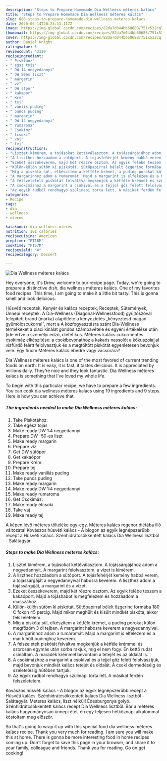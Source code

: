 ```yaml
---
description: "Steps to Prepare Homemade Dia Wellness méteres kalács"
title: "Steps to Prepare Homemade Dia Wellness méteres kalács"
slug: 680-steps-to-prepare-homemade-dia-wellness-meteres-kalacs
date: 2020-06-14T20:23:13.117Z
image: https://img-global.cpcdn.com/recipes/82da7d044bb60688/751x532cq70/dia-wellness-meteres-kalacs-recept-foto.jpg
thumbnail: https://img-global.cpcdn.com/recipes/82da7d044bb60688/751x532cq70/dia-wellness-meteres-kalacs-recept-foto.jpg
cover: https://img-global.cpcdn.com/recipes/82da7d044bb60688/751x532cq70/dia-wellness-meteres-kalacs-recept-foto.jpg
author: Daniel Knight
ratingvalue: 5
reviewcount: 43110
recipeingredient:
- " Piskthoz"
- " egsz tojs"
- " DW 14 negyedannyi"
- " DW 50es liszt"
- " margarin"
- " vz"
- " DW stpor"
- " kakapor"
- " Krm"
- " tej"
- " vanlis puding"
- " puncs puding"
- " margarin"
- " DW 14 negyedannyi"
- " rumaroma"
- " Csokimz"
- " tcsoki"
- " vaj"
- " tej"
recipeinstructions:
- "Lisztet kimérem, a tojásokat kettéválasztom. A tojássárgájához adom a negyedannyit. A margarint felolvasztom, a vizet is kimérem."
- "A liszthez hozzáadom a sütőport. A tojásfehérjét kemény habbá verem, a tojássárgáját a negyedannyival habosra keverem. A liszthez adom a tojássárgáját, a margarint és a vizet."
- "Ezeket összekeverem, majd két részre osztom. Az egyik felébe teszem a kakaóport. Majd a tojáshabot is megfelezem és hozzáadom a masszához."
- "Külön-külön sütöm ki piskótát. Sütőpapírral bélelt őzgerinc formába 180 C fokon 45 percig. Majd mikor meghűlt és kisült mindkét piskóta, akkor felszeletelem."
- "Míg a piskóta sül, elkészítem a kétféle krémet, a puding porokat külön megfőzöm 3 dl tejben. A margarint habosra keverem a negyedannyival."
- "A margarinhoz adom a rumaromát. Majd a margarint is elfelezem és a már kihűlt pudinghoz keverem."
- "A felszeletelt piskótát felváltva megkenjük a kétféle krémmel és szorosan egymás után sorba rakjuk, míg el nem fogy. Én kettő rudat csináltam. A maradék krémmel bevontam a tetejét és az oldalát is."
- "A csokimázhoz a margarint a csokival és a tejjel gőz felett felolvasztjuk, majd bevonjuk mindkét kalács tetejét és oldalát. A csoki dermedéséig és szeletelésig hűtőben tartjuk."
- "Az egyik rúdból rendhagyó szülinapi torta lett. A másikat ferdén felszeletelem."
categories:
- Recipe
tags:
- dia
- wellness
- mteres

katakunci: dia wellness mteres 
nutrition: 101 calories
recipecuisine: American
preptime: "PT18M"
cooktime: "PT57M"
recipeyield: "4"
recipecategory: Dessert

---
```



![Dia Wellness méteres kalács](https://img-global.cpcdn.com/recipes/82da7d044bb60688/751x532cq70/dia-wellness-meteres-kalacs-recept-foto.jpg)

Hey everyone, it's Drew, welcome to our recipe page. Today, we're going to prepare a distinctive dish, dia wellness méteres kalács. One of my favorites food recipes. This time, I am going to make it a little bit tasty. This is gonna smell and look delicious.

Húsvéti receptek, Kenyér és kalács receptek, Receptek, Sütemények, Ünnepi receptek. A Dia-Wellness (Diagonal-Wellnessfood) gyűjtőszóval felépített brand (márka) alapötlete a kényeztetés „kényeztesd magad gyümölcscukorral&#34;, mert a A közfogyasztásra szánt Dia-Wellness termékeket a piaci kínálat gondos számbavétele és egyéni értékelése után (ide értve a személyi edző, dietetikus. Méteres kalács cukormentes csokimáz elkészítése: a csokibevonathoz a kakaós nassolót a kókuszolajjal vízfürdő felett felolvasztjuk és a megtöltött piskótát egyenletesen bevonjuk vele. Egy finom Méteres kalács ebédre vagy vacsorára?

Dia Wellness méteres kalács is one of the most favored of current trending foods on earth. It is easy, it is fast, it tastes delicious. It is appreciated by millions daily. They're nice and they look fantastic. Dia Wellness méteres kalács is something that I've loved my whole life.


To begin with this particular recipe, we have to prepare a few ingredients. You can cook dia wellness méteres kalács using 19 ingredients and 9 steps. Here is how you can achieve that.

<!--inarticleads1-->

##### The ingredients needed to make Dia Wellness méteres kalács:

1. Take  Piskótához:
1. Take  egész tojás
1. Make ready  DW 1:4 negyedannyi
1. Prepare  DW -50-es liszt
1. Make ready  margarin
1. Prepare  víz
1. Get  DW sütőpor
1. Get  kakaópor
1. Prepare  Krém:
1. Prepare  tej
1. Make ready  vaníliás puding
1. Take  puncs puding
1. Make ready  margarin
1. Make ready  DW 1:4 negyedannyi
1. Make ready  rumaroma
1. Get  Csokimáz:
1. Make ready  étcsoki
1. Take  vaj
1. Make ready  tej


A képen lévő méteres tölteléke egy-egy. Mėteres kalács regenor diétába illő változata! Kovászos húsvéti kalács - A blogon az egyik legnépszerűbb recept a Húsvéti kalács. Szénhidrátcsökkentett kalács Dia Wellness lisztből - Salátagyár. 

<!--inarticleads2-->

##### Steps to make Dia Wellness méteres kalács:

1. Lisztet kimérem, a tojásokat kettéválasztom. A tojássárgájához adom a negyedannyit. A margarint felolvasztom, a vizet is kimérem.
1. A liszthez hozzáadom a sütőport. A tojásfehérjét kemény habbá verem, a tojássárgáját a negyedannyival habosra keverem. A liszthez adom a tojássárgáját, a margarint és a vizet.
1. Ezeket összekeverem, majd két részre osztom. Az egyik felébe teszem a kakaóport. Majd a tojáshabot is megfelezem és hozzáadom a masszához.
1. Külön-külön sütöm ki piskótát. Sütőpapírral bélelt őzgerinc formába 180 C fokon 45 percig. Majd mikor meghűlt és kisült mindkét piskóta, akkor felszeletelem.
1. Míg a piskóta sül, elkészítem a kétféle krémet, a puding porokat külön megfőzöm 3 dl tejben. A margarint habosra keverem a negyedannyival.
1. A margarinhoz adom a rumaromát. Majd a margarint is elfelezem és a már kihűlt pudinghoz keverem.
1. A felszeletelt piskótát felváltva megkenjük a kétféle krémmel és szorosan egymás után sorba rakjuk, míg el nem fogy. Én kettő rudat csináltam. A maradék krémmel bevontam a tetejét és az oldalát is.
1. A csokimázhoz a margarint a csokival és a tejjel gőz felett felolvasztjuk, majd bevonjuk mindkét kalács tetejét és oldalát. A csoki dermedéséig és szeletelésig hűtőben tartjuk.
1. Az egyik rúdból rendhagyó szülinapi torta lett. A másikat ferdén felszeletelem.


Kovászos húsvéti kalács - A blogon az egyik legnépszerűbb recept a Húsvéti kalács. Szénhidrátcsökkentett kalács Dia Wellness lisztből - Salátagyár. Méteres kalács, liszt nélkül! Édesburgonya golyó. Szénhidrátcsökkentett kalács recept Dia Wellness lisztből. Bár a méteres kalács hagyományosan ünnepi étel, én egy teljesen hétköznapi alkalommal kóstoltam meg először. 

So that's going to wrap it up with this special food dia wellness méteres kalács recipe. Thank you very much for reading. I am sure you will make this at home. There is gonna be more interesting food in home recipes coming up. Don't forget to save this page in your browser, and share it to your family, colleague and friends. Thank you for reading. Go on get cooking!
